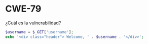 # CWE-79

¿Cuál es la vulnerabilidad?

```php
$username = $_GET['username'];
echo '<div class="header"> Welcome, ' . $username . '</div>';
```
